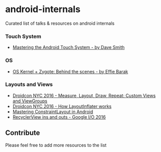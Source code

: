 # android-internals
Curated list of talks & resources on android internals

### Touch System

* [Mastering the Android Touch System - by Dave Smith](https://www.youtube.com/watch?v=EZAoJU-nUyI)

### OS

* [OS Kernel + Zygote: Behind the scenes - by Effie Barak](https://www.youtube.com/watch?v=0zJCyKp7-9s)

### Layouts and Views

* [Droidcon NYC 2016 - Measure, Layout, Draw, Repeat: Custom Views and ViewGroups](https://www.youtube.com/watch?v=4NNmMO8Aykw)
* [Droidcon NYC 2016 - How LayoutInflater works](https://www.youtube.com/watch?v=Y06wmVIFlsw)
* [Mastering ConstraintLayout in Android](https://www.youtube.com/watch?v=rzmB3UxxhaA)
* [RecyclerView ins and outs - Google I/O 2016](https://www.youtube.com/watch?v=LqBlYJTfLP4)

## Contribute

Please feel free to add more resources to the list
